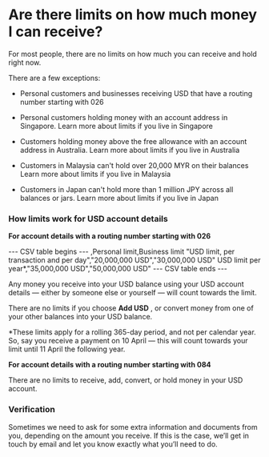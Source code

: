 # Are there limits on how much money I can receive?

For most people, there are no limits on how much you can receive and hold right now.

There are a few exceptions: 

  * Personal customers and businesses receiving USD that have a routing number starting with 026

  * Personal customers holding money with an account address in Singapore. Learn more about limits if you live in Singapore 

  * Customers holding money above the free allowance with an account address in Australia. Learn more about limits if you live in Australia

  * Customers in Malaysia can't hold over 20,000 MYR on their balances Learn more about limits if you live in Malaysia

  * Customers in Japan can't hold more than 1 million JPY across all balances or jars. Learn more about limits if you live in Japan




### How limits work for USD account details

 **For account details with a routing number starting with 026**


 --- CSV table begins ---
,Personal limit,Business limit
"USD limit, per transaction and per day","20,000,000 USD","30,000,000 USD"
USD limit per year*,"35,000,000 USD","50,000,000 USD"
 --- CSV table ends ---

Any money you receive into your USD balance using your USD account details — either by someone else or yourself — will count towards the limit.

There are no limits if you choose **Add USD** , or convert money from one of your other balances into your USD balance.

*These limits apply for a rolling 365-day period, and not per calendar year. So, say you receive a payment on 10 April — this will count towards your limit until 11 April the following year. 

**For account details with a routing number starting with 084**

There are no limits to receive, add, convert, or hold money in your USD account. 

### Verification

Sometimes we need to ask for some extra information and documents from you, depending on the amount you receive. If this is the case, we’ll get in touch by email and let you know exactly what you’ll need to do.